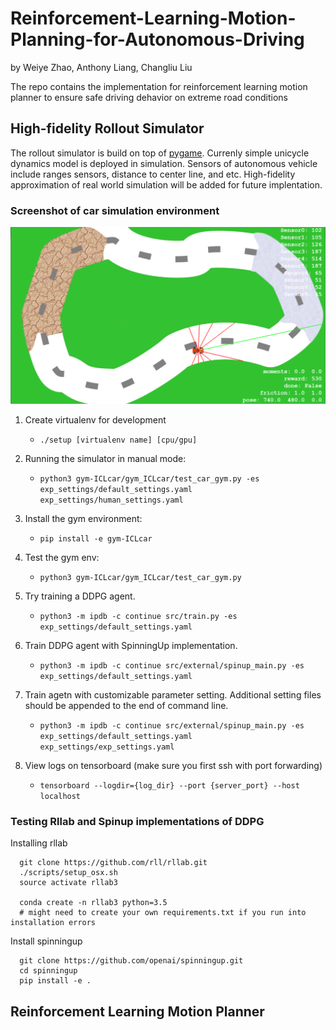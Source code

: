 # Reinforcement-Learning-Motion-Planning-for-Autonomous-Driving
by Weiye Zhao, Anthony Liang, Changliu Liu 

The repo contains the implementation for reinforcement learning motion planner to ensure safe driving dehavior on extreme road conditions 

## High-fidelity Rollout Simulator
The rollout simulator is build on top of [pygame](https://github.com/pygame/). Currenly simple unicycle dynamics model is deployed in simulation. Sensors of autonomous vehicle include ranges sensors, distance to center line, and etc. High-fidelity approximation of real world simulation will be added for future implentation.

### Screenshot of car simulation environment

![car_sim](misc/sim.png)

1. Create virtualenv for development
    - `./setup [virtualenv name] [cpu/gpu]`

2. Running the simulator in manual mode:
    - `python3 gym-ICLcar/gym_ICLcar/test_car_gym.py -es exp_settings/default_settings.yaml exp_settings/human_settings.yaml`

3. Install the gym environment:
    - `pip install -e gym-ICLcar`

4. Test the gym env:
    - `python3 gym-ICLcar/gym_ICLcar/test_car_gym.py`

5. Try training a DDPG agent.
    - `python3 -m ipdb -c continue src/train.py -es exp_settings/default_settings.yaml`

6. Train DDPG agent with SpinningUp implementation.
    - `python3 -m ipdb -c continue src/external/spinup_main.py -es exp_settings/default_settings.yaml`
    
7. Train agetn with customizable parameter setting. Additional setting files should be appended to the end of command line.
    - `python3 -m ipdb -c continue src/external/spinup_main.py -es exp_settings/default_settings.yaml exp_settings/exp_settings.yaml`

8. View logs on tensorboard (make sure you first ssh with port forwarding)
    - `tensorboard --logdir={log_dir} --port {server_port} --host localhost`

### Testing Rllab and Spinup implementations of DDPG

Installing rllab
```
  git clone https://github.com/rll/rllab.git
  ./scripts/setup_osx.sh
  source activate rllab3

  conda create -n rllab3 python=3.5
  # might need to create your own requirements.txt if you run into installation errors
```

Install spinningup
```
  git clone https://github.com/openai/spinningup.git
  cd spinningup
  pip install -e .
```

## Reinforcement Learning Motion Planner
